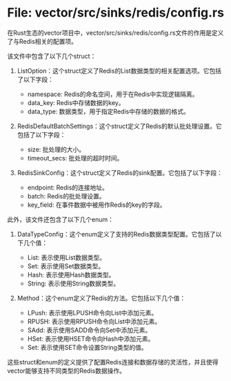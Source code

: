 # File: vector/src/sinks/redis/config.rs

在Rust生态的vector项目中，vector/src/sinks/redis/config.rs文件的作用是定义了与Redis相关的配置项。

该文件中包含了以下几个struct：

1. ListOption：这个struct定义了Redis的List数据类型的相关配置选项。它包括了以下字段：
   - namespace: Redis的命名空间，用于在Redis中实现逻辑隔离。
   - data_key: Redis中存储数据的key。
   - data_type: 数据类型，用于指定Redis中存储的数据的格式。

2. RedisDefaultBatchSettings：这个struct定义了Redis的默认批处理设置。它包括了以下字段：
   - size: 批处理的大小。
   - timeout_secs: 批处理的超时时间。

3. RedisSinkConfig：这个struct定义了Redis的sink配置。它包括了以下字段：
   - endpoint: Redis的连接地址。
   - batch: Redis的批处理设置。
   - key_field: 在事件数据中被用作Redis的key的字段。

此外，该文件还包含了以下几个enum：

1. DataTypeConfig：这个enum定义了支持的Redis数据类型配置。它包括了以下几个值：
   - List: 表示使用List数据类型。
   - Set: 表示使用Set数据类型。
   - Hash: 表示使用Hash数据类型。
   - String: 表示使用String数据类型。

2. Method：这个enum定义了Redis的方法。它包括以下几个值：
   - LPush: 表示使用LPUSH命令向List中添加元素。
   - RPUSH: 表示使用RPUSH命令向List中添加元素。
   - SAdd: 表示使用SADD命令向Set中添加元素。
   - HSet: 表示使用HSET命令向Hash中添加元素。
   - Set: 表示使用SET命令设置String类型的值。

这些struct和enum的定义提供了配置Redis连接和数据存储的灵活性，并且使得vector能够支持不同类型的Redis数据操作。

